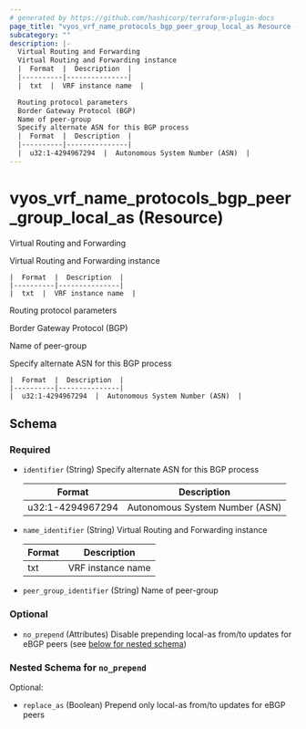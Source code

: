 ```yaml
---
# generated by https://github.com/hashicorp/terraform-plugin-docs
page_title: "vyos_vrf_name_protocols_bgp_peer_group_local_as Resource - vyos"
subcategory: ""
description: |-
  Virtual Routing and Forwarding
  Virtual Routing and Forwarding instance
  |  Format  |  Description  |
  |----------|---------------|
  |  txt  |  VRF instance name  |

  Routing protocol parameters
  Border Gateway Protocol (BGP)
  Name of peer-group
  Specify alternate ASN for this BGP process
  |  Format  |  Description  |
  |----------|---------------|
  |  u32:1-4294967294  |  Autonomous System Number (ASN)  |
---
```


# vyos_vrf_name_protocols_bgp_peer_group_local_as (Resource)

Virtual Routing and Forwarding

Virtual Routing and Forwarding instance

    |  Format  |  Description  |
    |----------|---------------|
    |  txt  |  VRF instance name  |

Routing protocol parameters

Border Gateway Protocol (BGP)

Name of peer-group

Specify alternate ASN for this BGP process

    |  Format  |  Description  |
    |----------|---------------|
    |  u32:1-4294967294  |  Autonomous System Number (ASN)  |



<!-- schema generated by tfplugindocs -->
## Schema

### Required

- `identifier` (String) Specify alternate ASN for this BGP process

    |  Format  |  Description  |
    |----------|---------------|
    |  u32:1-4294967294  |  Autonomous System Number (ASN)  |
- `name_identifier` (String) Virtual Routing and Forwarding instance

    |  Format  |  Description  |
    |----------|---------------|
    |  txt  |  VRF instance name  |
- `peer_group_identifier` (String) Name of peer-group

### Optional

- `no_prepend` (Attributes) Disable prepending local-as from/to updates for eBGP peers (see [below for nested schema](#nestedatt--no_prepend))

<a id="nestedatt--no_prepend"></a>
### Nested Schema for `no_prepend`

Optional:

- `replace_as` (Boolean) Prepend only local-as from/to updates for eBGP peers
